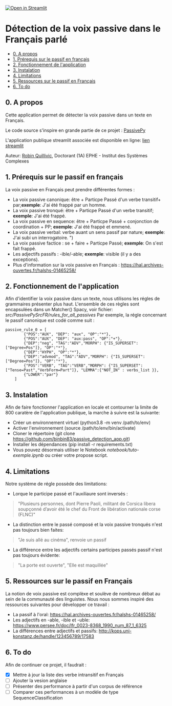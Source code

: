[![Open in Streamlit](https://static.streamlit.io/badges/streamlit_badge_black_white.svg)](https://passive-fr.streamlit.app/)

# Détection de la voix passive dans le Français parlé





- [0. A propos](#0-a-propos)
- [1. Prérequis sur le passif en français](#prérequis-sur-le-passif-en-français)
- [2. Fonctionnement de l'application](#2-fonctionnement-de-lapplication)
- [3. Instalation](#3-instalation)
- [4. Limitations](#4-limitations)
- [5. Ressources sur le passif en Français](#5-ressources-sur-le-passif-en-français)
- [6. To do](#5-to-do)

## 0. A propos
Cette application permet de détecter la voix passive dans un texte en Français. 

Le code source s'inspire en grande partie de ce projet : <a href = "https://github.com/mitramir55/PassivePy"> PassivePy</a>

L'application publique streamlit associée est disponible en ligne:   <a href = "https://passive-fr.streamlit.app/"> lien streamlit</a> 


Auteur: <a href="https://www.linkedin.com/in/robin-quillivic/">Robin Quillivic</a>, Doctorant  (1A)  EPHE - Institut des Systèmes Complexes

## 1. Prérequis sur le passif en français
La voix passive en Français peut prendre différentes formes :
- La voix passive canonique: être + Particpe Passé d'un verbe transitif+ par;**exemple**: J'ai été frappé par un homme.
- La voix passive tronqué: être + Particpe Passé d'un verbe transitif; **exemple**: J'ai été frappé.
- La voix passive en sequence: être + Particpe Passé + conjonction de coordination + PP; **exemple**: J'ai été frappé et emmené.
- La voix passive verbal: verbe auant un sens passif par nature; **exemple**: J'ai subi un interrogatoire. ")
- La voix passive factice : se + faire + Particpe Passé; **exemple**: On s'est fait frappé. 
- Les adjectifs passifs : -ible/-able; **exemple**: visible (il y a des exceptions).
- Plus d'information sur la voix passive en Français : https://hal.archives-ouvertes.fr/halshs-01465258/ 

## 2. Fonctionnement de l'application

Afin d'identifier la voix passive dans un texte, nous utilisons les régles de grammaires présenter plus haut. L'ensemble de ces règles sont encapsulées dans un Matcher() Spacy, voir fichier: *src/PassivePySrcFR/rules_for_all_passives*
Par exemple, la régle concernant le passif canonique est codé comme suit :
```
passive_rule_0 = [
        {"POS":"AUX", "DEP": "aux", "OP":"*"},
        {"POS":"AUX", "DEP": "aux:pass", "OP":"+"},
        {"DEP":"neg", "TAG":"ADV","MORPH": {"IS_SUPERSET": ["Degree=Pos"]}, "OP":"*"},
        {"DEP":"HYPH", "OP":"*"},
        {"DEP":"advmod", "TAG":"ADV","MORPH": {"IS_SUPERSET": ["Degree=Pos"]}, "OP":"*"},
        {"POS":"VERB", "TAG":"VERB","MORPH": {"IS_SUPERSET": ["Tense=Past","VerbForm=Part"]}, "LEMMA":{"NOT_IN" : verbs_list }},
        {"LOWER":"par"}
    ]
```

## 3. Instalation

Afin de faire fonctionner l'application en locale et contourner la limite de 800 caratère de l'application publique, la marche à suivre est la suivante:
- Créer un environnement virtuel (python3.8 -m venv /path/to/env)
- Activer l'environnement (source /path/to/env/bin/activate)
- Cloner le répertoire (git clone https://github.com/binbin83/passive_detection_app.git)
- Installer les dépendances (pip install -r requirements.txt)
- Vous pouvez désormais utiliser le Notebook *notebook/tuto-exemple.ipynb* ou créer votre propose script.


## 4. Limitations
Notre système de régle possède des limitations: 
- Lorque le participe passé et l'auxiliaure sont inversés : 
> "Plusieurs personnes, dont Pierre Paoli, militant de Corsica libera soupçonné d’avoir été le chef du Front de libération nationale corse (FLNC)"
- La distinction entre le passé composé et la voix passive tronqués n'est pas toujours bien faites:
> "Je suis allé au cinéma", renvoie un passif
- La différence entre les adjectifs  certains participes passés passif n'est pas toujours évidente:
> "La porte est ouverte", "Elle est maquillée"

## 5. Ressources sur le passif en Français

La notion de voix passive est complèxe et soulève de nombreux débat au sein de la communauté des linguistes. Nous nous sommes inspiré des ressources suivantes pour développer ce travail :

- La passif à l'oral:  https://hal.archives-ouvertes.fr/halshs-01465258/ 
- Les adjectifs en -able, -ible et -uble: https://www.persee.fr/doc/lfr_0023-8368_1990_num_87_1_6325
- La différences entre adjectifs et passifs: http://kops.uni-konstanz.de/handle/123456789/17583







## 6. To do
Afin de continuer ce projet, il faudrait : 
- [x] Mettre à jour la liste des verbe intransitif en Français
- [ ] Ajouter la vesion anglaise
- [ ] Présenter des performance à partir d'un corpus de référence
- [ ] Comparer ces performances à un modèle de type SequenceClassification
